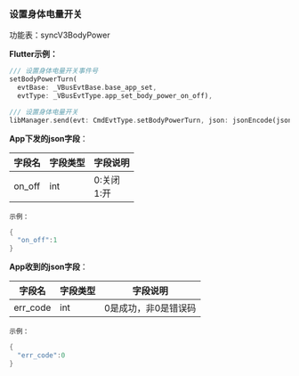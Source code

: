 ### 设置身体电量开关


功能表：syncV3BodyPower

**Flutter示例：**

```dart
/// 设置身体电量开关事件号
setBodyPowerTurn(
  evtBase: _VBusEvtBase.base_app_set,
  evtType: _VBusEvtType.app_set_body_power_on_off),

/// 设置身体电量开关
libManager.send(evt: CmdEvtType.setBodyPowerTurn, json: jsonEncode(json));
```



**App下发的json字段**：

| 字段名 | 字段类型 | 字段说明                  |
| ------ | -------- | ------------------------- |
| on_off | int      | 0:关闭 <br />1:开 |

`示例：`

```c
{
  "on_off":1
}
```



**App收到的json字段**：

| 字段名   | 字段类型 | 字段说明             |
| -------- | -------- | -------------------- |
| err_code | int      | 0是成功，非0是错误码 |


`示例：`
```c
{
  "err_code":0
}
```

